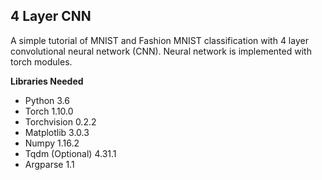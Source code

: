 ## 4 Layer CNN
A simple tutorial of MNIST and Fashion MNIST classification with 4 layer convolutional neural network (CNN). Neural network is implemented with torch modules.

**Libraries Needed**

- Python			3.6
- Torch 			1.10.0
- Torchvision		0.2.2
- Matplotlib 		3.0.3
- Numpy			1.16.2
- Tqdm (Optional) 	4.31.1
- Argparse			1.1

